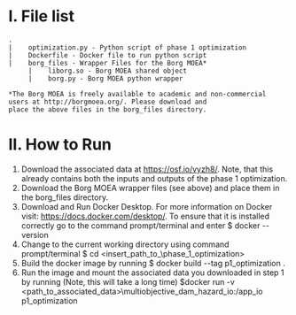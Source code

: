 # I. File list
```
.
|    optimization.py - Python script of phase 1 optimization
|    Dockerfile - Docker file to run python script
|    borg_files - Wrapper Files for the Borg MOEA*
     |    liborg.so - Borg MOEA shared object
     |    borg.py - Borg MOEA python wrapper

*The Borg MOEA is freely available to academic and non-commercial users at http://borgmoea.org/. Please download and
place the above files in the borg_files directory.
```

# II. How to Run
1. Download the associated data at https://osf.io/vyzh8/. Note, that this already contains both the inputs and outputs 
of the phase 1 optimization.
2. Download the Borg MOEA wrapper files (see above) and place them in the borg_files directory.
3. Download and Run Docker Desktop. For more information on Docker visit: https://docs.docker.com/desktop/. To ensure 
that it is installed correctly go to the command prompt/terminal and enter $ docker --version
4. Change to the current working directory using command prompt/terminal $ cd <insert_path_to_\phase_1_optimization>
5. Build the docker image by running $ docker build --tag p1_optimization .
6. Run the image and mount the associated data you downloaded in step 1 by running (Note, this will take a long time)
$docker run -v <path_to_associated_data>\multiobjective_dam_hazard_io:/app_io p1_optimization 

